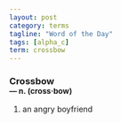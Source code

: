 ```yaml
---
layout: post
category: terms
tagline: "Word of the Day"
tags: [alpha_c]
term: crossbow
---
```


<h3>Crossbow<br/> <small>&mdash; n. (cross<span>&middot;</span>bow)</small></h3>
<p><ol>
<li>an angry boyfriend</li>
</ol></p>
